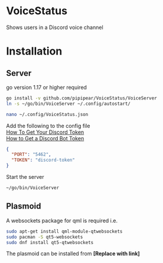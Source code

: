# VoiceStatus
Shows users in a Discord voice channel

# Installation
## Server
go version 1.17 or higher required
```bash
go install -v github.com/pipipear/VoiceStatus/VoiceServer
ln -s ~/go/bin/VoiceServer ~/.config/autostart/

nano ~/.config/VoiceStatus.json
```
Add the following to the config file  
[How To Get Your Discord Token](https://pcstrike.com/how-to-get-discord-token/#:~:text=Right%2Dclick%20the%20value%20on,edit%20value%2C%20then%20copy%20it.)  
[How to Get a Discord Bot Token](https://www.writebots.com/discord-bot-token/#:~:text=You%E2%80%99ll%20also%20see%20a%20%E2%80%9CToken%E2%80%9D%20and%20a%20blue%20link%20you%20can%20click%20called%20%E2%80%9CClick%20to%20Reveal%20Token%E2%80%9D)
```json
{
  "PORT": "5462",
  "TOKEN": "discord-token"
}
```
Start the server
```bash
~/go/bin/VoiceServer
```

## Plasmoid
A websockets package for qml is required i.e.
```bash
sudo apt-get install qml-module-qtwebsockets
sudo pacman -S qt5-websockets
sudo dnf install qt5-qtwebsockets
```
The plasmoid can be installed from **[Replace with link]**